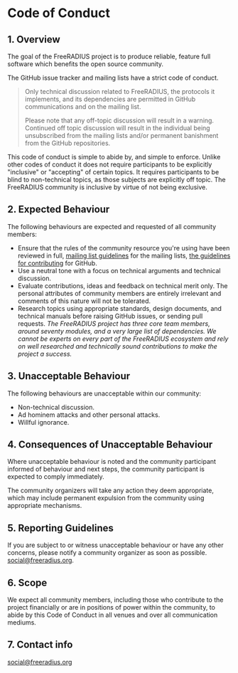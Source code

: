 # Code of Conduct
## 1. Overview

The goal of the FreeRADIUS project is to produce reliable, feature full software which benefits the
open source community.

The GitHub issue tracker and mailing lists have a strict code of conduct.

> Only technical discussion related to FreeRADIUS, the protocols it implements, and its dependencies
> are permitted in GitHub communications and on the mailing list.
> 
> Please note that any off-topic discussion will result in a warning. Continued off topic discussion
> will result in the individual being unsubscribed from the mailing lists and/or permanent
> banishment from the GitHub repositories.

This code of conduct is simple to abide by, and simple to enforce. Unlike other codes of conduct it
does not require participants to be explicitly "inclusive" or "accepting" of certain topics. It
requires participants to be blind to non-technical topics, as those subjects are explicitly off
topic. The FreeRADIUS community is inclusive by virtue of not being exclusive.

## 2. Expected Behaviour

The following behaviours are expected and requested of all community members:

- Ensure that the rules of the community resource you're using have been reviewed in full, [mailing
  list guidelines](http://freeradius.org/list/) for the mailing lists, [the guidelines for
  contributing](https://github.com/FreeRADIUS/freeradius-server/blob/v4.0.x/.github/contributing.md)
  for GitHub.
- Use a neutral tone with a focus on technical arguments and technical discussion.
- Evaluate contributions, ideas and feedback on technical merit only.  The personal attributes of
  community members are entirely irrelevant and comments of this nature will not be tolerated.
- Research topics using appropriate standards, design documents, and technical manuals before raising
  GitHub issues, or sending pull requests.
  _The FreeRADIUS project has three core team members, around seventy modules, and a very large list 
  of dependencies. We cannot be experts on every part of the
  FreeRADIUS ecosystem and rely on well researched and technically sound contributions to make the
  project a success._

## 3. Unacceptable Behaviour

The following behaviours are unacceptable within our community:

- Non-technical discussion.
- Ad hominem attacks and other personal attacks.
- Willful ignorance.

## 4. Consequences of Unacceptable Behaviour

Where unacceptable behaviour is noted and the community participant informed of behaviour and next
steps, the community participant is expected to comply immediately.

The community organizers will take any action they deem appropriate, which may include permanent
expulsion from the community using appropriate mechanisms.

## 5. Reporting Guidelines

If you are subject to or witness unacceptable behaviour or have any other concerns, please notify a
community organizer as soon as possible. social@freeradius.org.

## 6. Scope

We expect all community members, including those who contribute to the project financially or are in
positions of power within the community, to abide by this Code of Conduct in all venues and over all
communication mediums.

## 7. Contact info

social@freeradius.org
